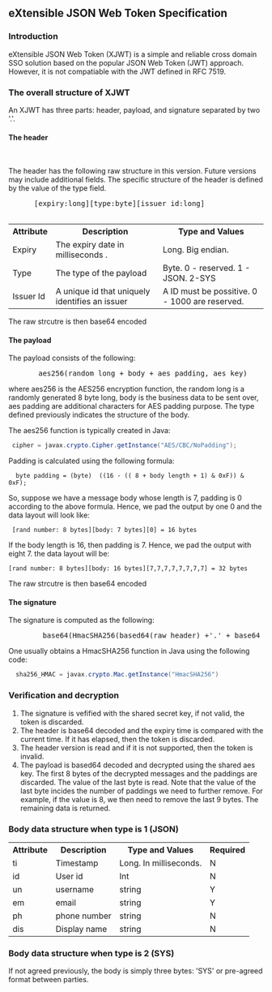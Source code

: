 <h2>eXtensible JSON Web Token Specification</h2>
  
<h3>Introduction</h3>
  
<p>eXtensible JSON Web Token (XJWT) is a simple and reliable cross domain SSO solution based on the popular JSON Web Token (JWT) approach.  However, it is not compatiable with the JWT defined in RFC 7519. 
  </p>
  
  <h3>The overall structure of XJWT </h3>
  
  <p>An XJWT has three parts: header, payload, and signature separated by two '.'.   </p>

  <h4>The header</h4>
  
  <p>The header has the following raw structure in this version.  Future versions may include additional fields.  The specific structure of the header is defined by the value of the type field. </p>
  
  <pre>
      [expiry:long][type:byte][issuer id:long]
  </pre>
  
<table class="table table-striped">
        <tr>
            <th>Attribute</th>
            <th>Description</th>
            <th>Type and Values</th>
        </tr>
        <tr>
           <td>Expiry</td>
           <td>The expiry date in milliseconds .</td>
           <td>Long. Big endian.</td>
        </tr>
        <tr>
           <td>Type</td>
           <td>The type of the payload</td>
           <td>Byte. 0 - reserved.  1 - JSON. 2-SYS </td>
        </tr>
        <tr>
           <td>Issuer Id</td>
           <td>A unique id that uniquely identifies an issuer</td>
           <td>A ID must be possitive.  0 - 1000 are reserved. </td>
        </tr>
    </table>
    
<p>The raw strcutre is then base64 encoded</p>
    
<h4>The payload </h4>
    

<p>The payload consists of the following: </p>
    
<pre>
       aes256(random long + body + aes padding, aes key)
</pre>
    
<p>where aes256 is the AES256 encryption function, the random long is a randomly generated 8 byte long, body is the business data to be sent over, aes padding are additional characters for AES padding
        purpose.  The type defined previously indicates the structure of the body.
</p>

<p> The aes256 function is typically created in Java:</p>
 
```java
 cipher = javax.crypto.Cipher.getInstance("AES/CBC/NoPadding");
```

<p>Padding is calculated using the following formula:

```
  byte padding = (byte)  ((16 - (( 8 + body length + 1) & 0xF)) & 0xF);
```

<p>So, suppose we have a message body whose length is 7, padding is 0 according to the above formula. Hence, we pad the output by one 0 and the data layout will look like: </p>
  
```
 [rand number: 8 bytes][body: 7 bytes][0] = 16 bytes
```

<p>If the body length is 16, then padding is  7.   Hence, we pad the output with eight 7. the data layout will be: </p>

```
[rand number: 8 bytes][body: 16 bytes][7,7,7,7,7,7,7,7] = 32 bytes
```

<p>The raw strcutre is then base64 encoded</p>

<h4>The signature</h4> 
    
<p>The signature is computed as the following:</p>
    
<pre>
        base64(HmacSHA256(based64(raw header) +'.' + base64 (raw payload), secret key))
</pre>
    
<p>One usually obtains a HmacSHA256 function in Java using the following code:
  
```java  
  sha256_HMAC = javax.crypto.Mac.getInstance("HmacSHA256")
```

<h3>Verification and decryption </h3>
    
<ol>
        <li>The signature is vefified with the shared secret key, if not valid, the token is discarded.</li>
        <li>The header is base64 decoded and the expiry time is compared with the current time.  If it has elapsed, then the token is discarded. </li>
        <li>The header version is read and if it is not supported, then the token is invalid.</li>
        <li>The payload is based64 decoded and decrypted using the shared aes key. The first 8 bytes of the decrypted messages and the paddings are discarded. The value of the last byte is read. Note that the value of the last byte incides the number of paddings we need to further remove.  For example, if the value is 8, we then need to remove the last 9 bytes. The remaining data is returned.</li>
</ol>
    
<h3>Body data structure when type is 1 (JSON) </h3>
    
<table class="table table-striped">
        <tr>
            <th>Attribute</th>
            <th>Description</th>
            <th>Type and Values</th>
            <th>Required</th>
        </tr>
        <tr>
           <td>ti</td>
           <td>Timestamp</td>
           <td>Long. In milliseconds. </td>
           <td>N</td>
        </tr>
        <tr>
           <td>id</td>
           <td>User id</td>
           <td>Int</td>
           <td>N</td>
        </tr>
        <tr>
           <td>un</td>
           <td>username</td>
           <td>string</td>
           <td>Y</td>
        </tr>
        <tr>
           <td>em</td>
           <td>email</td>
           <td>string</td>
           <td>Y</td>
        </tr>
        <tr>
           <td>ph</td>
           <td>phone number</td>
           <td>string</td>
           <td>N</td>
        </tr>
        <tr>
           <td>dis</td>
           <td>Display name</td>
           <td>string</td>
           <td>N</td>
        </tr>
</table>

### Body data structure when type is 2 (SYS) 

 If not agreed previously, the body is simply three bytes: 'SYS' or pre-agreed format between parties.
 

